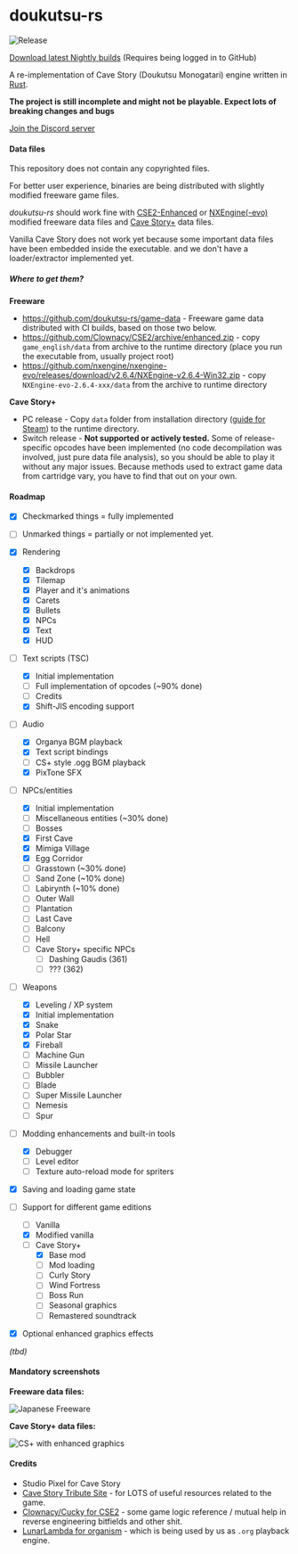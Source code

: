 # doukutsu-rs

![Release](https://github.com/doukutsu-rs/doukutsu-rs/workflows/Release/badge.svg)

[Download latest Nightly builds](https://github.com/doukutsu-rs/doukutsu-rs/actions) (Requires being logged in to GitHub)

A re-implementation of Cave Story (Doukutsu Monogatari) engine written in [Rust](https://www.rust-lang.org/).

**The project is still incomplete and might not be playable. Expect lots of breaking changes and bugs**

[Join the Discord server](https://discord.gg/fbRsNNB)

#### Data files

This repository does not contain any copyrighted files. 

For better user experience, binaries are being distributed with slightly modified freeware game files. 

*doukutsu-rs* should work fine with [CSE2-Enhanced](https://github.com/Clownacy/CSE2) or [NXEngine(-evo)](https://github.com/nxengine/nxengine-evo) modified freeware data files and [Cave Story+](https://www.nicalis.com/games/cavestory+) data files.

Vanilla Cave Story does not work yet because some important data files have been embedded inside the executable. and we don't have a loader/extractor implemented yet.

##### Where to get them?

**Freeware**

- https://github.com/doukutsu-rs/game-data - Freeware game data distributed with CI builds, based on those two below.
- https://github.com/Clownacy/CSE2/archive/enhanced.zip - copy `game_english/data` from archive to the runtime directory (place you run the executable from, usually project root)
- https://github.com/nxengine/nxengine-evo/releases/download/v2.6.4/NXEngine-v2.6.4-Win32.zip - copy `NXEngine-evo-2.6.4-xxx/data` from the archive to runtime directory

**Cave Story+**

- PC release - Copy `data` folder from installation directory ([guide for Steam](https://steamcommunity.com/sharedfiles/filedetails/?id=760447682)) to the runtime directory.
- Switch release - **Not supported or actively tested.** Some of release-specific opcodes have been implemented (no code 
decompilation was involved, just pure data file analysis), so you should be able to play it without any major issues. 
Because methods used to extract game data from cartridge vary, you have to find that out on your own.

#### Roadmap

- [x] Checkmarked things = fully implemented
- [ ] Unmarked things = partially or not implemented yet.

- [x] Rendering
  - [x] Backdrops
  - [x] Tilemap
  - [x] Player and it's animations
  - [x] Carets
  - [x] Bullets
  - [x] NPCs
  - [x] Text
  - [x] HUD
- [ ] Text scripts (TSC)
  - [x] Initial implementation
  - [ ] Full implementation of opcodes (~90% done)
  - [ ] Credits
  - [x] Shift-JIS encoding support
- [ ] Audio
  - [x] Organya BGM playback
  - [x] Text script bindings
  - [ ] CS+ style .ogg BGM playback
  - [x] PixTone SFX
- [ ] NPCs/entities
  - [x] Initial implementation
  - [ ] Miscellaneous entities (~30% done)
  - [ ] Bosses
  - [x] First Cave
  - [x] Mimiga Village
  - [x] Egg Corridor
  - [ ] Grasstown (~30% done)
  - [ ] Sand Zone (~10% done)
  - [ ] Labirynth (~10% done)
  - [ ] Outer Wall
  - [ ] Plantation
  - [ ] Last Cave
  - [ ] Balcony
  - [ ] Hell
  - [ ] Cave Story+ specific NPCs
    - [ ] Dashing Gaudis (361)
    - [ ] ??? (362)
- [ ] Weapons
  - [x] Leveling / XP system
  - [x] Initial implementation
  - [x] Snake
  - [x] Polar Star
  - [x] Fireball
  - [ ] Machine Gun
  - [ ] Missile Launcher
  - [ ] Bubbler
  - [ ] Blade
  - [ ] Super Missile Launcher
  - [ ] Nemesis
  - [ ] Spur
- [ ] Modding enhancements and built-in tools
  - [x] Debugger
  - [ ] Level editor
  - [ ] Texture auto-reload mode for spriters
- [x] Saving and loading game state
- [ ] Support for different game editions
  - [ ] Vanilla
  - [x] Modified vanilla
  - [ ] Cave Story+
    - [x] Base mod
    - [ ] Mod loading
    - [ ] Curly Story
    - [ ] Wind Fortress
    - [ ] Boss Run
    - [ ] Seasonal graphics
    - [ ] Remastered soundtrack
- [x] Optional enhanced graphics effects

*(tbd)*

#### Mandatory screenshots

**Freeware data files:**

![Japanese Freeware](https://i.imgur.com/eZ0V5rK.png)

**Cave Story+ data files:**

![CS+ with enhanced graphics](https://i.imgur.com/YaPAs70.png)

#### Credits

- Studio Pixel for Cave Story 
- [Cave Story Tribute Site](https://cavestory.org) - for LOTS of useful resources related to the game. 
- [Clownacy/Cucky for CSE2](https://github.com/Clownacy/CSE2) - some game logic reference / mutual help in reverse engineering bitfields and other shit.
- [LunarLambda for organism](https://gitdab.com/LunarLambda/organism) - which is being used by us as `.org` playback engine.
